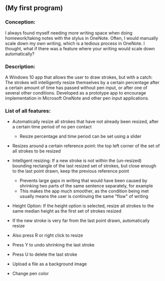 ## (My first program)

### Conception: ###
I always found myself needing more writing space when doing homework/taking notes with the stylus in 
OneNote. Often, I would manually scale down my own writing, which is a tedious process in OneNote. I thought, what if there was a feature where your writing would scale down automatically?

### Description: ###
A Windows 10 app that allows the user to draw strokes, but with a catch: 
The strokes will intelligently resize themselves by a certain percentage after a 
certain amount of time has passed without pen input, or after one of several other conditions. 
Developed as a prototype app to encourage implementation in Microsoft OneNote and other pen input applications.


### List of all features: ###

 * Automatically resize all strokes that have not already been resized, after a certain time period of no pen contact
     * Resize percentage and time period can be set using a slider

 * Resizes around a certain reference point: the top left corner of the set of all strokes 
 to be resized

 * Intelligent resizing: If a new stroke is not within the (un-resized) bounding rectangle of the last resized set of strokes, 
 but close enough to the last point drawn, keep the previous reference point
     * Prevents large gaps in writing that would have been caused by shrinking two parts of the same sentence separately, for example
     * This makes the app much smoother, as the condition being met usually means the user is 
 continuing the same "flow" of writing
 
 * Height Option: If the height option is selected, resize all strokes to the same median height as the first set of strokes resized
 
 * If the new stroke is very far from the last point drawn, automatically resize

 * Also press R or right click to resize

 * Press Y to undo shrinking the last stroke

 * Press U to delete the last stroke

 * Upload a file as a background image

 * Change pen color

